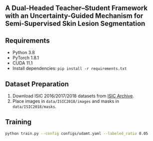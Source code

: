 ## A Dual-Headed Teacher–Student Framework with an Uncertainty-Guided Mechanism for Semi-Supervised Skin Lesion Segmentation

## Requirements
- Python 3.8
- PyTorch 1.8.1
- CUDA 11.1
- Install dependencies: `pip install -r requirements.txt`

## Dataset Preparation
1. Download ISIC 2016/2017/2018 datasets from [ISIC Archive](https://challenge.isic-archive.com/data).
2. Place images in `data/ISIC2018/images` and masks in `data/ISIC2018/masks`.

## Training
```bash
python train.py --config configs/udamt.yaml --labeled_ratio 0.05

